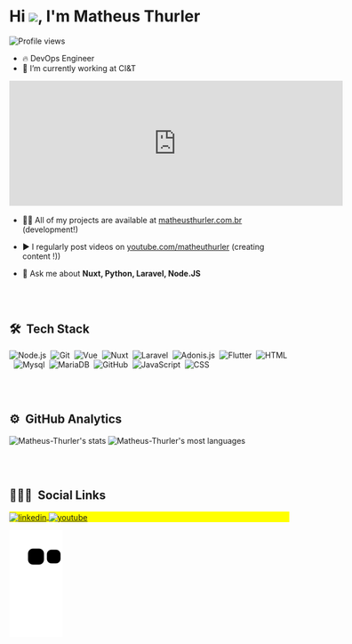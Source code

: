<h1 align="left">Hi <img src="https://raw.githubusercontent.com/kaueMarques/kaueMarques/master/hi.gif" width="30px">, I'm Matheus Thurler</h1>
<p align="left"> <img src="https://komarev.com/ghpvc/?username=Matheus-THurler&color=yellow" alt="Profile views" /> </p>

- 🔥 DevOps Engineer
- 🔭 I’m currently working at CI&T
<iframe src="https://github.com/sponsors/Matheus-Thurler/card" title="Sponsor Matheus-Thurler" height="225" width="600" style="border: 0;"></iframe>

- 👨‍💻 All of my projects are available at [matheusthurler.com.br](https://matheusthurler.com.br) (development!)

- ▶️ I regularly post videos on [youtube.com/matheuthurler](https://www.youtube.com/channel/UCHVZvp_RfNpwfATmQ-NaDyw) (creating content
!))

- 💬 Ask me about **Nuxt, Python, Laravel,  Node.JS**

<br><br>

## 🛠 &nbsp;Tech Stack

![Node.js](https://img.shields.io/badge/-Node.js-05122A?style=flat&logo=node.js)&nbsp;
![Git](https://img.shields.io/badge/-Git-05122A?style=flat&logo=git)&nbsp;
![Vue](https://img.shields.io/badge/-Vue.js-05122A?style=flat&logo=vue.js)&nbsp;
![Nuxt](https://img.shields.io/badge/-Nuxt.js.js-05122A?style=flat&logo=nuxt.js)&nbsp;
![Laravel](https://img.shields.io/badge/-Laravel-05122A?style=flat&logo=laravel)&nbsp;
![Adonis.js](https://img.shields.io/badge/-Adonis.js-05122A?style=flat&logo=adonisjs)&nbsp;
![Flutter](https://img.shields.io/badge/-Flutter-05122A?style=flat&logo=flutter&logoColor=007ACC)&nbsp;
![HTML](https://img.shields.io/badge/-HTML-05122A?style=flat&logo=HTML5)&nbsp;
![Mysql](https://img.shields.io/badge/-MySql-05122A?style=flat&logo=mysql)&nbsp;
![MariaDB](https://img.shields.io/badge/-MariaDB-05122A?style=flat&logo=mariadb)&nbsp;
![GitHub](https://img.shields.io/badge/-GitHub-05122A?style=flat&logo=github)&nbsp;
![JavaScript](https://img.shields.io/badge/-JavaScript-05122A?style=flat&logo=javascript)&nbsp;
![CSS](https://img.shields.io/badge/-CSS-05122A?style=flat&logo=CSS3&logoColor=1572B6)&nbsp;

<br><br>

## ⚙️ &nbsp;GitHub Analytics

<p align="left">
<img width="530em" src="https://github-readme-stats.vercel.app/api?username=Matheus-Thurler&show_icons=true&theme=vision-friendly-dark" alt="Matheus-Thurler's stats"/>
<img width="530em" src="https://github-readme-stats.vercel.app/api/top-langs/?username=Matheus-Thurler&layout=compact&theme=vision-friendly-dark" alt="Matheus-Thurler's most languages"/>
</p>

<br><br>

## 👨🏽‍🦲 &nbsp;Social Links

<p align="left" style="background:yellow">

<a href="https://www.linkedin.com/in/matheus-thurler-34519870/" target="_blank">
  <img align="center" src="https://img.shields.io/badge/-matheus thurler-05122A?style=flat&logo=linkedin" alt="linkedin"/>
</a>
<a href="https://www.youtube.com/channel/UCHVZvp_RfNpwfATmQ-NaDyw" target="_blank">
 <img align="center" src="https://img.shields.io/badge/-matheusthurler-06122A?style=flat&logo=youtube" alt="youtube"/>
</a>
</p>
<img src="https://raw.githubusercontent.com/Matheus-Thurler/Matheus-Thurler/output/github-contribution-grid-snake.svg"/>


